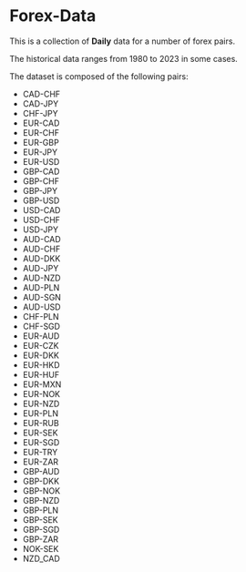 # Forex-Data

This is a collection of **Daily** data for a number of forex pairs.

The historical data ranges from 1980 to 2023 in some cases.

The dataset is composed of the following pairs:

* CAD-CHF
* CAD-JPY
* CHF-JPY
* EUR-CAD
* EUR-CHF
* EUR-GBP
* EUR-JPY
* EUR-USD
* GBP-CAD
* GBP-CHF
* GBP-JPY
* GBP-USD
* USD-CAD
* USD-CHF
* USD-JPY
* AUD-CAD
* AUD-CHF
* AUD-DKK
* AUD-JPY
* AUD-NZD
* AUD-PLN
* AUD-SGN
* AUD-USD
* CHF-PLN
* CHF-SGD
* EUR-AUD
* EUR-CZK
* EUR-DKK
* EUR-HKD
* EUR-HUF
* EUR-MXN
* EUR-NOK
* EUR-NZD
* EUR-PLN
* EUR-RUB
* EUR-SEK
* EUR-SGD
* EUR-TRY
* EUR-ZAR
* GBP-AUD
* GBP-DKK
* GBP-NOK
* GBP-NZD
* GBP-PLN
* GBP-SEK
* GBP-SGD
* GBP-ZAR
* NOK-SEK
* NZD_CAD
